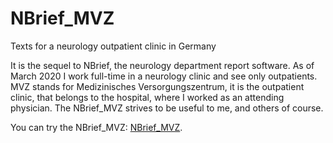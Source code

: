 # NBrief_MVZ
Texts for a neurology outpatient clinic in Germany

It is the sequel to NBrief, the neurology department report software. As of March 2020 I work full-time in a neurology clinic and see only outpatients. MVZ stands for Medizinisches Versorgungszentrum, it is the outpatient clinic, that belongs to the hospital, where I worked as an attending physician. The NBrief_MVZ strives to be useful to me, and others of course. 

You can try the NBrief_MVZ: <a href="NBrief_MVZ.html">NBrief_MVZ</a>.
